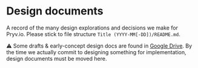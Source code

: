 # Design documents

A record of the many design explorations and decisions we make for Pryv.io.
Please stick to file structure `Title (YYYY-MM[-DD])/README.md`.

⚠️ Some drafts & early-concept design docs are found in [Google Drive](https://drive.google.com/drive/folders/14aytTn8rR2JA41esl5P5-5UtU86cGSFO). By the time we actually commit to designing something for implementation, design documents must be moved here.